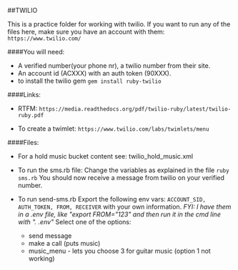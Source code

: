 
##TWILIO

This is a practice folder for working with twilio.
If you want to run any of the files here, make sure you have an account with them:
`https://www.twilio.com/`

####You will need:

* A verified number(your phone nr), a twilio number from their site.
* An account id (ACXXX) with an auth token (90XXX).
* to install the twilio gem `gem install ruby-twilio`

####Links:

* RTFM:
  `https://media.readthedocs.org/pdf/twilio-ruby/latest/twilio-ruby.pdf`

* To create a twimlet:
  `https://www.twilio.com/labs/twimlets/menu`

####Files:

* For a hold music bucket content see:
  twilio_hold_music.xml

* To run the sms.rb file:
  Change the variables as explained in the file
  `ruby sms.rb`
  You should now receive a message from twilio on your verified number.

* To run send-sms.rb
  Export the following env vars: 
  `ACCOUNT_SID, AUTH_TOKEN, FROM, RECEIVER`
  with your own information.
  *FYI: I have them in a .env file, like "export FROM="123" and then run it in the cmd line with ". .env"*
  Select one of the options:
    - send message
    - make a call (puts music)
    - music_menu - lets you choose 3 for guitar music (option 1 not working)

    <!-- just FYI, time in shell # date -v +1H +"%R" = 1h from now -->
